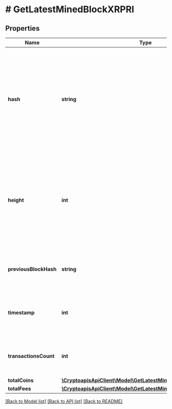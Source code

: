 # # GetLatestMinedBlockXRPRI

## Properties

Name | Type | Description | Notes
------------ | ------------- | ------------- | -------------
**hash** | **string** | Represents the hash of the block, which is its unique identifier. It represents a cryptographic digital fingerprint made by hashing the block header twice through the SHA256 algorithm. |
**height** | **int** | Represents the number of blocks in the blockchain preceding this specific block. Block numbers have no gaps. A blockchain usually starts with block 0 called the \&quot;Genesis block\&quot;. |
**previousBlockHash** | **string** | Represents the hash of the previous block, also known as the parent block. |
**timestamp** | **int** | Defines the exact date/time when this block was mined in Unix Timestamp. |
**transactionsCount** | **int** | Represents the total number of all transactions as part of this block. |
**totalCoins** | [**\CryptoapisApiClient\Model\GetLatestMinedBlockXRPRITotalCoins**](GetLatestMinedBlockXRPRITotalCoins.md) |  |
**totalFees** | [**\CryptoapisApiClient\Model\GetLatestMinedBlockXRPRITotalFees**](GetLatestMinedBlockXRPRITotalFees.md) |  |

[[Back to Model list]](../../README.md#models) [[Back to API list]](../../README.md#endpoints) [[Back to README]](../../README.md)
